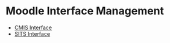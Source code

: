 # Moodle Interface Management

-   [CMIS Interface](CMIS_Interface)
-   [SITS Interface](SITS_Interface)


